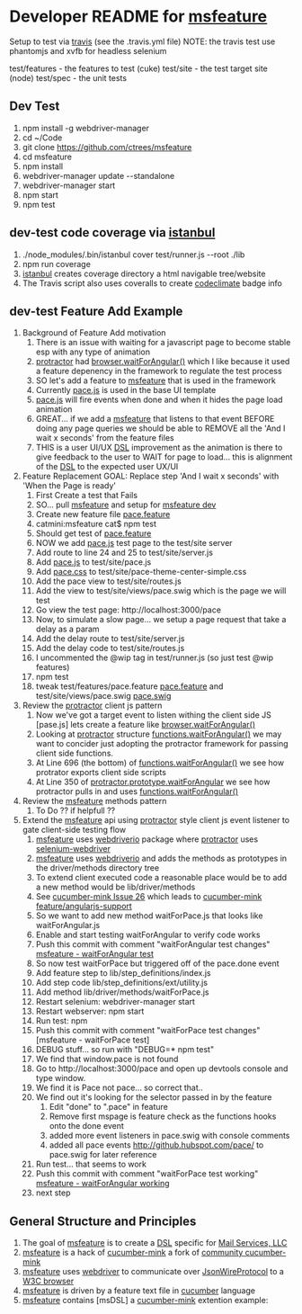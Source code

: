 # Developer README for [msfeature]
Setup to test via [travis] (see the .travis.yml file)
NOTE: the travis test use phantomjs and xvfb for headless selenium

test/features - the features to test (cuke) 
test/site - the test target site (node)
test/spec - the unit tests

## Dev Test
1. npm install -g webdriver-manager
1. cd ~/Code
1. git clone https://github.com/ctrees/msfeature
1. cd msfeature
1. npm install
1. webdriver-manager update --standalone
1. webdriver-manager start
1. npm start
1. npm test

## dev-test code coverage via [istanbul]
1. ./node_modules/.bin/istanbul cover test/runner.js --root ./lib
1. npm run coverage
1. [istanbul] creates coverage directory a html navigable tree/website
1. The Travis script also uses coveralls to create [codeclimate] badge info

## dev-test Feature Add Example
1. Background of Feature Add motivation
    1. There is an issue with waiting for a javascript page to become stable esp with any type of animation
    1. [protractor] had [browser.waitForAngular()] which I like because it used a feature depenency in the framework to regulate the test process
    1. SO let's add a feature to [msfeature] that is used in the framework
    1. Currently [pace.js] is used in the base UI template
    1. [pace.js] will fire events when done and when it hides the page load animation
    1. GREAT... if we add a [msfeature] that listens to that event BEFORE doing any page queries we should be able to REMOVE all the 'And I wait x seconds' from the feature files
    1. THIS is a user UI/UX [DSL] improvement as the animation is there to give feedback to the user to WAIT for page to load... this is alignment of the [DSL] to the expected user UX/UI
1. Feature Replacement GOAL: Replace step 'And I wait x seconds' with 'When the Page is ready'
    1. First Create a test that Fails
    1. SO... pull [msfeature] and setup for [msfeature dev](#dev-test)
    1. Create new feature file [pace.feature]
    1. catmini:msfeature cat$ npm test
    1. Should get test of [pace.feature]
    1. NOW we add [pace.js] test page to the test/site server
    1. Add route to line 24 and 25 to test/site/server.js
    1. Add [pace.js] to test/site/pace.js
    1. Add [pace.css] to test/site/pace-theme-center-simple.css
    1. Add the pace view to test/site/routes.js
    1. Add the view to test/site/views/pace.swig which is the page we will test
    1. Go view the test page: http://localhost:3000/pace
    1. Now, to simulate a slow page... we setup a page request that take a delay as a param
    1. Add the delay route to test/site/server.js
    1. Add the delay code to test/site/routes.js
    1. I uncommented the @wip tag in test/runner.js (so just test @wip features)
    1. npm test
    1. tweak test/features/pace.feature [pace.feature] and test/site/views/pace.swig [pace.swig]
1. Review the [protractor] client js pattern
    1. Now we've got a target event to listen withing the client side JS [pase.js] lets create a feature like [browser.waitForAngular()]
    1. Looking at [protractor] structure [functions.waitForAngular()] we may want to concider just adopting the protractor framework for passing client side functions.
    1. At Line 696 (the bottom) of [functions.waitForAngular()] we see how protrator exports client side scripts
    1. At Line 350 of [protractor.prototype.waitForAngular] we see how protractor pulls in and uses [functions.waitForAngular()]
1. Review the [msfeature] methods pattern
    1. To Do ?? if helpfull ??
1. Extend the [msfeature] api using [protractor] style client js event listener to gate client-side testing flow
    1. [msfeature] uses [webdriverio] package where [protractor] uses [selenium-webdriver] 
    1. [msfeature] uses [webdriverio] and adds the methods as prototypes in the driver/methods directory tree
    1. To extend client executed code a reasonable place would be to add a new method would be lib/driver/methods
    1. See [cucumber-mink Issue 26] which leads to [cucumber-mink feature/angularjs-support]
    1. So we want to add new method waitForPace.js that looks like waitForAngular.js
    1. Enable and start testing waitForAngular to verify code works
    1. Push this commit with comment "waitForAngular test changes" [msfeature - waitForAngular test]
    1. So now test waitForPace but triggered off of the pace.done event
    1. Add feature step to lib/step_definitions/index.js
    1. Add step code lib/step_definitions/ext/utility.js
    1. Add method lib/driver/methods/waitForPace.js
    1. Restart selenium: webdriver-manager start
    1. Restart webserver: npm start
    1. Run test: npm 
    1. Push this commit with comment "waitForPace test changes" [msfeature - waitForPace test]
    1. DEBUG stuff... so run with "DEBUG=* npm test"
    1. We find that window.pace is not found
    1. Go to http://localhost:3000/pace and open up devtools console and type window. 
    1. We find it is Pace not pace... so correct that..
    1. We find out it's looking for the selector passed in by the feature
        1. Edit "done" to ".pace" in feature
        1. Remove first mspage is feature check as the functions hooks onto the done event
        1. added more event listeners in pace.swig with console comments
        1. added all pace events http://github.hubspot.com/pace/ to pace.swig for later reference
    1. Run test... that seems to work
    1. Push this commit with comment "waitForPace test working" [msfeature - waitForAngular working]
    1. next step

## General Structure and Principles
1. The goal of [msfeature] is to create a [DSL] specific for [Mail Services, LLC]
1. [msfeature] is a hack of [cucumber-mink] a fork of [community cucumber-mink] 
1. [msfeature] uses [webdriver] to communicate over [JsonWireProtocol] to a [W3C browser]
1. [msfeature] is driven by a feature text file in [cucumber] language
1. [msfeature] contains [msDSL] a [cucumber-mink] extention example: 

[msfeature]: https://github.com/ctrees/msfeature
[msfeature dev]: https://github.com/ctrees/msfeature/blob/master/READMEdev.md
[msfeature - waitForAngular test]: https://github.com/ctrees/msfeature/commit/715027bafa66cf4b742486c4861a42841e934a69
[msfeature - waitForAngular working]: https://github.com/ctrees/msfeature/commit/715027bafa66cf4b742486c4861a42841e934a69
[DSL]: https://en.wikipedia.org/wiki/Domain-specific_language
[Mail Services, LLC]: https://www.mailserviceslc.com/
[istanbul]: http://gotwarlost.github.io/istanbul/
[codeclimate]: https://codeclimate.com/
[travis]: https://travis-ci.org/
[cucumber-mink]: https://github.com/ctrees/cucumber-mink
[community cucumber-mink]: http://cucumber-mink.js.org/
[cucumber-mink Issue 26]: https://github.com/Adezandee/cucumber-mink/issues/26
[cucumber-mink feature/angularjs-support]: https://github.com/Adezandee/cucumber-mink#feature/angularjs-support
[cucumber-mink steps]: http://cucumber-mink.js.org/steps
[webdriver]: http://webdriver.io/api.html
[webdriverio]: https://www.npmjs.com/package/webdriverio
[JsonWireProtocol]: https://github.com/SeleniumHQ/selenium/wiki/JsonWireProtocol
[W3C browser]: https://w3c.github.io/webdriver/webdriver-spec.html
[cucumber]: https://cucumber.io/
[protractor]: https://github.com/angular/protractor
[selenium-webdriver]: https://www.npmjs.com/package/selenium-webdriver
[browser.waitForAngular()]: https://github.com/angular/protractor/blob/9144494a28dac5a0409de4c5384e933f2d2f8156/spec/plugins/specs/browser_get_wait_spec.js
[functions.waitForAngular()]: https://github.com/angular/protractor/blob/9144494a28dac5a0409de4c5384e933f2d2f8156/lib/clientsidescripts.js
[protractor.prototype.waitForAngular]: https://github.com/angular/protractor/blob/9144494a28dac5a0409de4c5384e933f2d2f8156/lib/protractor.js 
[pace.js]: https://github.com/HubSpot/pace
[pace.css]: http://github.hubspot.com/pace/docs/welcome/
[pace.feature]: https://github.com/ctrees/msfeature/blob/master/test/features/pace.feature
[pace.swig]: https://github.com/ctrees/msfeature/blob/master/test/site/views/pace.swig